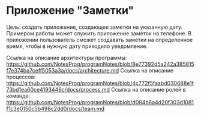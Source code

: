 # Приложение "Заметки"
Цель: создать приложение, создающее заметки на указанную дату.
Примером работы может служить приложение заметок на телефоне.
В приложении пользователь сможет создавать заметки на определенное время, чтобы в нужную дату приходило уведомление. 

Ссылка на описание архитектуры программы: https://github.com/NotesProg/programNotes/blob/8e77392d5a242a385815f7e374ba7ceff5053a3a/docs/architecture.md
Ссылка на описание процессов: https://github.com/NotesProg/programNotes/blob/4c772f5faabd030688e1f73bd1ea60ce4193446c/docs/process.md
Ссылка на описание ролей в команде: https://github.com/NotesProg/programNotes/blob/d084b6a4d20f303d1081f1c3e0150c5b498c2dd0/docs/team.md
